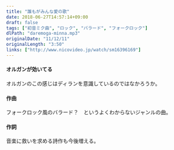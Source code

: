 ```yaml
---
title: "誰もがみんな愛の歌"
date: 2018-06-27T14:57:14+09:00
draft: false
tags: ["初音ミク曲", "ロック", "バラード", "フォークロック"]
dlPath: "daremoga-minna.mp3"
originalDate: "11/12/11"
originalLength: "3:50"
links: ["http://www.nicovideo.jp/watch/sm16396169"]
---
```


#### オルガンが効いてる

オルガンのこの感じはディランを意識しているのではなかろうか。

#### 作曲

フォークロック風のバラード？　というよくわからないジャンルの曲。

#### 作詞

音楽に救いを求める詩作も今後増える。

